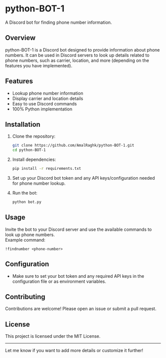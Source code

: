 

# python-BOT-1

A Discord bot for finding phone number information.

## Overview

python-BOT-1 is a Discord bot designed to provide information about phone numbers. It can be used in Discord servers to look up details related to phone numbers, such as carrier, location, and more (depending on the features you have implemented).

## Features

- Lookup phone number information  
- Display carrier and location details  
- Easy to use Discord commands  
- 100% Python implementation

## Installation

1. Clone the repository:
    ```bash
    git clone https://github.com/AmalRaghk/python-BOT-1.git
    cd python-BOT-1
    ```

2. Install dependencies:
    ```bash
    pip install -r requirements.txt
    ```

3. Set up your Discord bot token and any API keys/configuration needed for phone number lookup.

4. Run the bot:
    ```bash
    python bot.py
    ```

## Usage

Invite the bot to your Discord server and use the available commands to look up phone numbers.  
Example command:
```
!findnumber <phone-number>
```

## Configuration

- Make sure to set your bot token and any required API keys in the configuration file or as environment variables.

## Contributing

Contributions are welcome! Please open an issue or submit a pull request.

## License

This project is licensed under the MIT License.

---

Let me know if you want to add more details or customize it further!
